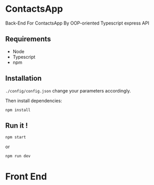 # ContactsApp

 Back-End For ContactsApp By OOP-oriented Typescript express API

## Requirements
- Node
- Typescript
- npm

## Installation
```./config/config.json``` change your parameters accordingly.

Then install dependencies:

```npm install```

## Run it !
```npm start```

or

 ```npm run dev``` 


# Front End